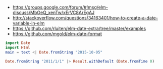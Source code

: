 - https://groups.google.com/forum/#!msg/elm-discuss/MbOeQ_xenTw/xErVC8ArEgAJ
- http://stackoverflow.com/questions/34163401/how-to-create-a-date-variable-in-elm
- https://github.com/rluiten/elm-date-extra/tree/master/examples
- https://github.com/mgold/elm-date-format

```elm
import Date
import Html
main = text <| Date.fromString "2015-10-05"
```

```elm
Date.fromString "2011/1/1" |> Result.withDefault (Date.fromTime 0)
```
